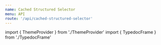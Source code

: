 ```yaml
---
name: Cached Structured Selector
menu: API
route: '/api/cached-structured-selector'
---
```


import { ThemeProvider } from './ThemeProvider'
import { TypedocFrame } from './TypedocFrame'

<ThemeProvider>
  <TypedocFrame
    title="Cached Structured Selector"
    route="modules/_createcachedstructuredselector_"
  />
</ThemeProvider>
